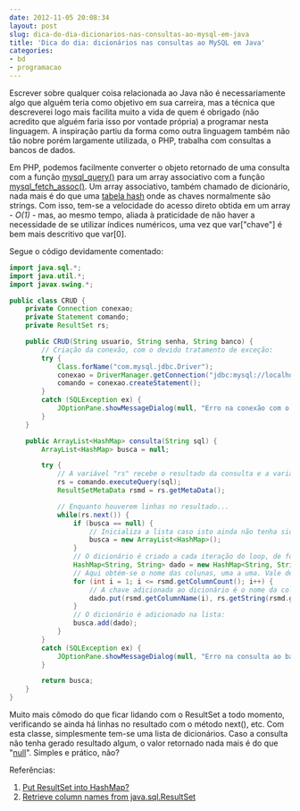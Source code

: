 ```yaml
---
date: 2012-11-05 20:08:34
layout: post
slug: dica-do-dia-dicionarios-nas-consultas-ao-mysql-em-java
title: 'Dica do dia: dicionários nas consultas ao MySQL em Java'
categories:
- bd
- programacao
---
```


Escrever sobre qualquer coisa relacionada ao Java não é necessariamente algo que alguém teria como objetivo em sua carreira, mas a técnica que descreverei logo mais facilita muito a vida de quem é obrigado (não acredito que alguém faria isso por vontade própria) a programar nesta linguagem. A inspiração partiu da forma como outra linguagem também não tão nobre porém largamente utilizada, o PHP, trabalha com consultas a bancos de dados.

Em PHP, podemos facilmente converter o objeto retornado de uma consulta com a função [mysql\_query()](http://php.net/manual/en/function.mysql-query.php) para um array associativo com a função [mysql\_fetch\_assoc()](http://php.net/manual/en/function.mysql-fetch-assoc.php). Um array associativo, também chamado de dicionário, nada mais é do que uma [tabela hash](http://en.wikipedia.org/wiki/Hash_table) onde as chaves normalmente são strings. Com isso, tem-se a velocidade do acesso direto obtida em um array - _O(1)_ - mas, ao mesmo tempo, aliada à praticidade de não haver a necessidade de se utilizar índices numéricos, uma vez que var["chave"] é bem mais descritivo que var[0].

Segue o código devidamente comentado:

``` java
import java.sql.*;
import java.util.*;
import javax.swing.*;

public class CRUD {
    private Connection conexao;
    private Statement comando;
    private ResultSet rs;

    public CRUD(String usuario, String senha, String banco) {
        // Criação da conexão, com o devido tratamento de exceção:
        try {
            Class.forName("com.mysql.jdbc.Driver");
            conexao = DriverManager.getConnection("jdbc:mysql://localhost:3306/" + banco, usuario, senha);
            comando = conexao.createStatement();
        }
        catch (SQLException ex) {
            JOptionPane.showMessageDialog(null, "Erro na conexão com o banco de dados: " + ex);
        }
    }

    public ArrayList<HashMap> consulta(String sql) {
        ArrayList<HashMap> busca = null;

        try {
            // A variável "rs" recebe o resultado da consulta e a variável "rsmd" armazena as informações a respeito da mesma, como os nomes das colunas:
            rs = comando.executeQuery(sql);
            ResultSetMetaData rsmd = rs.getMetaData();

            // Enquanto houverem linhas no resultado...
            while(rs.next()) {
                if (busca == null) {
                    // Inicializa a lista caso isto ainda não tenha sido feito:
                    busca = new ArrayList<HashMap>();
                }
                // O dicionário é criado a cada iteração do loop, de forma que os dados da linha anterior sejam descartados:
                HashMap<String, String> dado = new HashMap<String, String>();
                // Aqui obtém-se o nome das colunas, uma a uma. Vale destacar que a contagem começa em "1" e não em "0".
                for (int i = 1; i <= rsmd.getColumnCount(); i++) {
                    // A chave adicionada ao dicionário é o nome da coluna e seu valor é o conteúdo desta coluna na linha atual:
                    dado.put(rsmd.getColumnName(i), rs.getString(rsmd.getColumnName(i)));
                }
                // O dicionário é adicionado na lista:
                busca.add(dado);
            }
        }
        catch (SQLException ex) {
            JOptionPane.showMessageDialog(null, "Erro na consulta ao banco de dados: " + ex);
        }

        return busca;
    }
}
```

Muito mais cômodo do que ficar lidando com o ResultSet a todo momento, verificando se ainda há linhas no resultado com o método next(), etc. Com esta classe, simplesmente tem-se uma lista de dicionários. Caso a consulta não tenha gerado resultado algum, o valor retornado nada mais é do que "[null](https://en.wikipedia.org/wiki/Pointer_%28computer_programming%29#Null_pointer)". Simples e prático, não?

Referências:  
1. [Put ResultSet into HashMap?](http://stackoverflow.com/questions/8392942/put-resultset-into-hashmap)  
2. [Retrieve column names from java.sql.ResultSet](http://stackoverflow.com/questions/696782/retrieve-column-names-from-java-sql-resultset)
